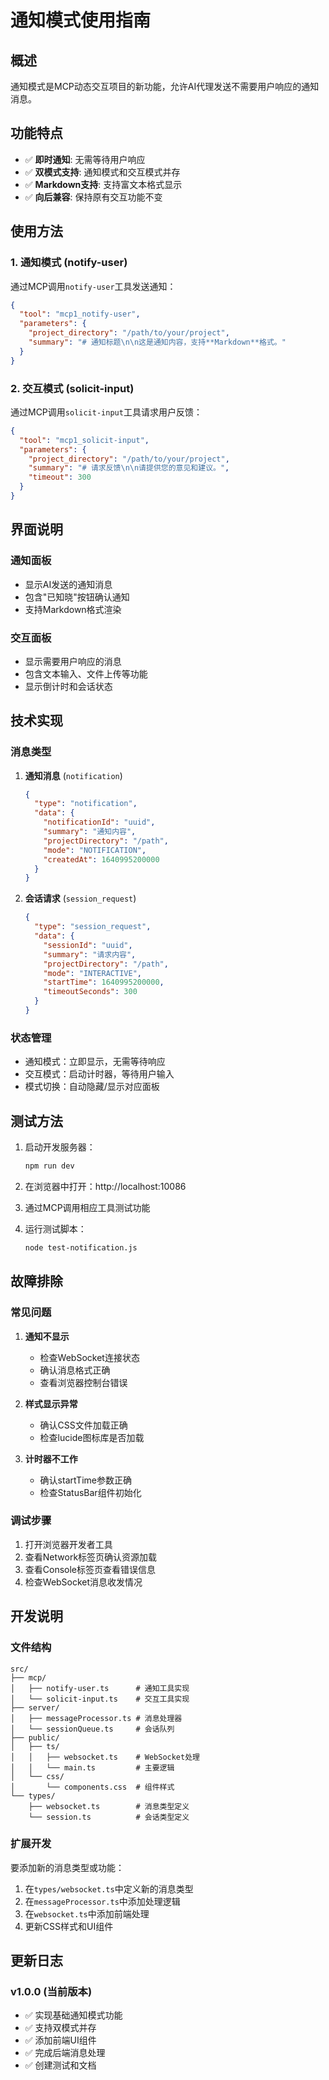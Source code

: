 # 通知模式使用指南

## 概述

通知模式是MCP动态交互项目的新功能，允许AI代理发送不需要用户响应的通知消息。

## 功能特点

- ✅ **即时通知**: 无需等待用户响应
- ✅ **双模式支持**: 通知模式和交互模式并存
- ✅ **Markdown支持**: 支持富文本格式显示
- ✅ **向后兼容**: 保持原有交互功能不变

## 使用方法

### 1. 通知模式 (notify-user)

通过MCP调用`notify-user`工具发送通知：

```json
{
  "tool": "mcp1_notify-user",
  "parameters": {
    "project_directory": "/path/to/your/project",
    "summary": "# 通知标题\n\n这是通知内容，支持**Markdown**格式。"
  }
}
```

### 2. 交互模式 (solicit-input)

通过MCP调用`solicit-input`工具请求用户反馈：

```json
{
  "tool": "mcp1_solicit-input", 
  "parameters": {
    "project_directory": "/path/to/your/project",
    "summary": "# 请求反馈\n\n请提供您的意见和建议。",
    "timeout": 300
  }
}
```

## 界面说明

### 通知面板
- 显示AI发送的通知消息
- 包含"已知晓"按钮确认通知
- 支持Markdown格式渲染

### 交互面板  
- 显示需要用户响应的消息
- 包含文本输入、文件上传等功能
- 显示倒计时和会话状态

## 技术实现

### 消息类型

1. **通知消息** (`notification`)
   ```json
   {
     "type": "notification",
     "data": {
       "notificationId": "uuid",
       "summary": "通知内容",
       "projectDirectory": "/path",
       "mode": "NOTIFICATION",
       "createdAt": 1640995200000
     }
   }
   ```

2. **会话请求** (`session_request`)
   ```json
   {
     "type": "session_request", 
     "data": {
       "sessionId": "uuid",
       "summary": "请求内容",
       "projectDirectory": "/path",
       "mode": "INTERACTIVE",
       "startTime": 1640995200000,
       "timeoutSeconds": 300
     }
   }
   ```

### 状态管理

- 通知模式：立即显示，无需等待响应
- 交互模式：启动计时器，等待用户输入
- 模式切换：自动隐藏/显示对应面板

## 测试方法

1. 启动开发服务器：
   ```bash
   npm run dev
   ```

2. 在浏览器中打开：http://localhost:10086

3. 通过MCP调用相应工具测试功能

4. 运行测试脚本：
   ```bash
   node test-notification.js
   ```

## 故障排除

### 常见问题

1. **通知不显示**
   - 检查WebSocket连接状态
   - 确认消息格式正确
   - 查看浏览器控制台错误

2. **样式显示异常**
   - 确认CSS文件加载正确
   - 检查lucide图标库是否加载

3. **计时器不工作**
   - 确认startTime参数正确
   - 检查StatusBar组件初始化

### 调试步骤

1. 打开浏览器开发者工具
2. 查看Network标签页确认资源加载
3. 查看Console标签页查看错误信息
4. 检查WebSocket消息收发情况

## 开发说明

### 文件结构

```
src/
├── mcp/
│   ├── notify-user.ts      # 通知工具实现
│   └── solicit-input.ts    # 交互工具实现
├── server/
│   ├── messageProcessor.ts # 消息处理器
│   └── sessionQueue.ts     # 会话队列
├── public/
│   ├── ts/
│   │   ├── websocket.ts    # WebSocket处理
│   │   └── main.ts         # 主要逻辑
│   └── css/
│       └── components.css  # 组件样式
└── types/
    ├── websocket.ts        # 消息类型定义
    └── session.ts          # 会话类型定义
```

### 扩展开发

要添加新的消息类型或功能：

1. 在`types/websocket.ts`中定义新的消息类型
2. 在`messageProcessor.ts`中添加处理逻辑
3. 在`websocket.ts`中添加前端处理
4. 更新CSS样式和UI组件

## 更新日志

### v1.0.0 (当前版本)
- ✅ 实现基础通知模式功能
- ✅ 支持双模式并存
- ✅ 添加前端UI组件
- ✅ 完成后端消息处理
- ✅ 创建测试和文档
